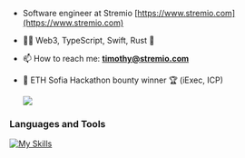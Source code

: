- Software engineer at Stremio
  [https://www.stremio.com](https://www.stremio.com)

- 👨‍💻 Web3, TypeScript, Swift, Rust 👾

- 📫 How to reach me: 
**timothy@stremio.com**

- 💸 ETH Sofia Hackathon bounty winner 🏆 (iExec, ICP)

  ![](https://komarev.com/ghpvc/?username=kkaskak&color=dc143c&abbreviated=true)

<h3 align="left">Languages and Tools</h3>

[![My Skills](https://skillicons.dev/icons?i=js,swift,ts,rust,react,nodejs,expressjs,mongodb,wasm,threejs,latex,babel,figma,github,vscode)](https://skillicons.dev)
